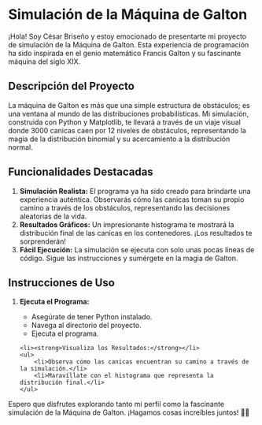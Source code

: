 <h1>Simulación de la Máquina de Galton</h1>

<p>¡Hola! Soy César Briseño y estoy emocionado de presentarte mi proyecto de simulación de la Máquina de Galton. Esta experiencia de programación ha sido inspirada en el genio matemático Francis Galton y su fascinante máquina del siglo XIX.</p>

<h2>Descripción del Proyecto</h2>

<p>La máquina de Galton es más que una simple estructura de obstáculos; es una ventana al mundo de las distribuciones probabilísticas. Mi simulación, construida con Python y Matplotlib, te llevará a través de un viaje visual donde 3000 canicas caen por 12 niveles de obstáculos, representando la magia de la distribución binomial y su acercamiento a la distribución normal.</p>

<h2>Funcionalidades Destacadas</h2>

<ol>
    <li><strong>Simulación Realista:</strong> El programa ya ha sido creado para brindarte una experiencia auténtica. Observarás cómo las canicas toman su propio camino a través de los obstáculos, representando las decisiones aleatorias de la vida.</li>
    <li><strong>Resultados Gráficos:</strong> Un impresionante histograma te mostrará la distribución final de las canicas en los contenedores. ¡Los resultados te sorprenderán!</li>
    <li><strong>Fácil Ejecución:</strong> La simulación se ejecuta con solo unas pocas líneas de código. Sigue las instrucciones y sumérgete en la magia de Galton.</li>
</ol>

<h2>Instrucciones de Uso</h2>

<ol>
    <li><strong>Ejecuta el Programa:</strong></li>
    <ul>
        <li>Asegúrate de tener Python instalado.</li>
        <li>Navega al directorio del proyecto.</li>
        <li>Ejecuta el programa.</li>
    </ul>

    <li><strong>Visualiza los Resultados:</strong></li>
    <ul>
        <li>Observa cómo las canicas encuentran su camino a través de la simulación.</li>
        <li>Maravíllate con el histograma que representa la distribución final.</li>
    </ul>
</ol>

<p>Espero que disfrutes explorando tanto mi perfil como la fascinante simulación de la Máquina de Galton. ¡Hagamos cosas increíbles juntos! 🌟🚀</p>
